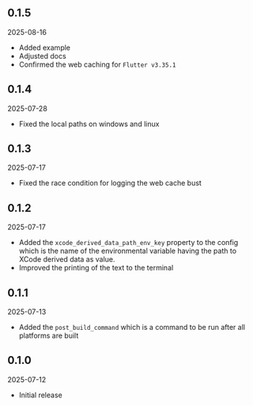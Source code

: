 ## 0.1.5

2025-08-16
- Added example
- Adjusted docs
- Confirmed the web caching for `Flutter v3.35.1`

## 0.1.4

2025-07-28
- Fixed the local paths on windows and linux

## 0.1.3

2025-07-17
- Fixed the race condition for logging the web cache bust

## 0.1.2

2025-07-17
- Added the `xcode_derived_data_path_env_key` property to the config which is the name of the environmental variable having the path to XCode derived data as value.
- Improved the printing of the text to the terminal

## 0.1.1

2025-07-13
- Added the `post_build_command` which is a command to be run after all platforms are built

## 0.1.0

2025-07-12
- Initial release
